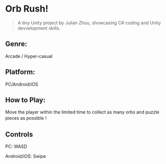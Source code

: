 # Orb Rush!
> A tiny Unity project by Julian Zhou, showcasing C# coding and Unity devvelopment skills.

## **Genre**: 
Arcade / Hyper-casual

## **Platform**: 
PC/Android/iOS

## **How to Play:**
Move the player within the limited time to collect as many orbs and puzzle pieces as possible！

## **Controls**
PC: WASD

Android/iOS: Swipe
